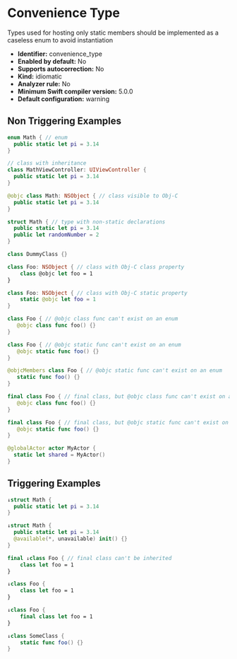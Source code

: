 # Convenience Type

Types used for hosting only static members should be implemented as a caseless enum to avoid instantiation

* **Identifier:** convenience_type
* **Enabled by default:** No
* **Supports autocorrection:** No
* **Kind:** idiomatic
* **Analyzer rule:** No
* **Minimum Swift compiler version:** 5.0.0
* **Default configuration:** warning

## Non Triggering Examples

```swift
enum Math { // enum
  public static let pi = 3.14
}
```

```swift
// class with inheritance
class MathViewController: UIViewController {
  public static let pi = 3.14
}
```

```swift
@objc class Math: NSObject { // class visible to Obj-C
  public static let pi = 3.14
}
```

```swift
struct Math { // type with non-static declarations
  public static let pi = 3.14
  public let randomNumber = 2
}
```

```swift
class DummyClass {}
```

```swift
class Foo: NSObject { // class with Obj-C class property
    class @objc let foo = 1
}
```

```swift
class Foo: NSObject { // class with Obj-C static property
    static @objc let foo = 1
}
```

```swift
class Foo { // @objc class func can't exist on an enum
   @objc class func foo() {}
}
```

```swift
class Foo { // @objc static func can't exist on an enum
   @objc static func foo() {}
}
```

```swift
@objcMembers class Foo { // @objc static func can't exist on an enum
   static func foo() {}
}
```

```swift
final class Foo { // final class, but @objc class func can't exist on an enum
   @objc class func foo() {}
}
```

```swift
final class Foo { // final class, but @objc static func can't exist on an enum
   @objc static func foo() {}
}
```

```swift
@globalActor actor MyActor {
  static let shared = MyActor()
}
```

## Triggering Examples

```swift
↓struct Math {
  public static let pi = 3.14
}
```

```swift
↓struct Math {
  public static let pi = 3.14
  @available(*, unavailable) init() {}
}
```

```swift
final ↓class Foo { // final class can't be inherited
    class let foo = 1
}
```

```swift
↓class Foo {
    class let foo = 1
}
```

```swift
↓class Foo {
    final class let foo = 1
}
```

```swift
↓class SomeClass {
    static func foo() {}
}
```